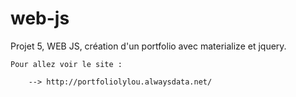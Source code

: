 # web-js
Projet 5, WEB JS, création d'un portfolio avec materialize et jquery.

   
   
   
   
   
    Pour allez voir le site : 

        --> http://portfoliolylou.alwaysdata.net/